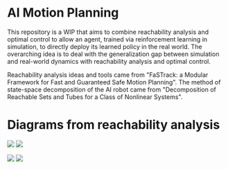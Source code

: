 # AI Motion Planning
This repository is a WIP that aims to combine reachability analysis and optimal control to allow an agent, trained via reinforcement learning in simulation, to directly deploy its learned policy in the real world. The overarching idea is to deal with the generalization gap between simulation and real-world dynamics with reachability analysis and optimal control. 

Reachability analysis ideas and tools came from "FaSTrack: a Modular Framework for Fast and Guaranteed Safe Motion Planning".
The method of state-space decomposition of the AI robot came from "Decomposition of Reachable Sets and Tubes for a Class of Nonlinear Systems".

# Diagrams from reachability analysis

![](https://github.com/acyclics/AI-Motion-Planning/blob/master/examples/aimp_1.png) ![](https://github.com/acyclics/AI-Motion-Planning/blob/master/examples/aimp_2.png)

![](https://github.com/acyclics/AI-Motion-Planning/blob/master/examples/aimp_3.png) ![](https://github.com/acyclics/AI-Motion-Planning/blob/master/examples/aimp_4.png)
